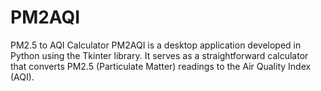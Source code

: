 # PM2AQI
PM2.5 to AQI Calculator PM2AQI is a desktop application developed in Python using the Tkinter library. It serves as a straightforward calculator that converts PM2.5 (Particulate Matter) readings to the Air Quality Index (AQI).
